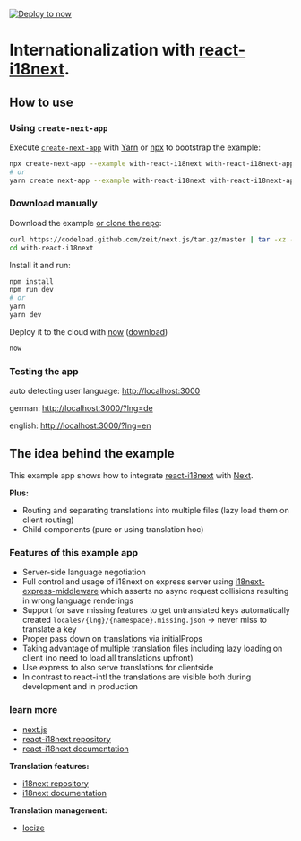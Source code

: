 [![Deploy to now](https://deploy.now.sh/static/button.svg)](https://deploy.now.sh/?repo=https://github.com/i18next/react-i18next/edit/master/example/nextjs)

# Internationalization with [react-i18next](https://github.com/i18next/react-i18next).

## How to use

### Using `create-next-app`

Execute [`create-next-app`](https://github.com/segmentio/create-next-app) with [Yarn](https://yarnpkg.com/lang/en/docs/cli/create/) or [npx](https://github.com/zkat/npx#readme) to bootstrap the example:

```bash
npx create-next-app --example with-react-i18next with-react-i18next-app
# or
yarn create next-app --example with-react-i18next with-react-i18next-app
```

### Download manually

Download the example [or clone the repo](https://github.com/zeit/next.js):

```bash
curl https://codeload.github.com/zeit/next.js/tar.gz/master | tar -xz --strip=2 next.js-master/examples/with-react-i18next
cd with-react-i18next
```

Install it and run:

```bash
npm install
npm run dev
# or
yarn
yarn dev
```

Deploy it to the cloud with [now](https://zeit.co/now) ([download](https://zeit.co/download))

```bash
now
```

### Testing the app

auto detecting user language: [http://localhost:3000](http://localhost:3000)

german: [http://localhost:3000/?lng=de](http://localhost:3000/?lng=de)

english: [http://localhost:3000/?lng=en](http://localhost:3000/?lng=en)

## The idea behind the example

This example app shows how to integrate [react-i18next](https://github.com/i18next/react-i18next) with [Next](https://github.com/zeit/next.js).

**Plus:**

* Routing and separating translations into multiple files (lazy load them on client routing)
* Child components (pure or using translation hoc)

### Features of this example app

* Server-side language negotiation
* Full control and usage of i18next on express server using [i18next-express-middleware](https://github.com/i18next/i18next-express-middleware) which asserts no async request collisions resulting in wrong language renderings
* Support for save missing features to get untranslated keys automatically created `locales/{lng}/{namespace}.missing.json` -> never miss to translate a key
* Proper pass down on translations via initialProps
* Taking advantage of multiple translation files including lazy loading on client (no need to load all translations upfront)
* Use express to also serve translations for clientside
* In contrast to react-intl the translations are visible both during development and in production

### learn more

* [next.js](https://github.com/zeit/next.js)
* [react-i18next repository](https://github.com/i18next/react-i18next)
* [react-i18next documentation](https://react.i18next.com)

**Translation features:**

* [i18next repository](https://github.com/i18next/i18next)
* [i18next documentation](https://www.i18next.com)

**Translation management:**

* [locize](http://locize.com)

